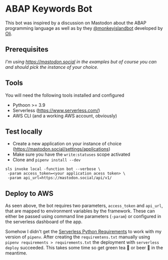 # ABAP Keywords Bot

This bot was inspired by a discussion on Mastodon about the ABAP programming language as well as by they
[@monkeyislandbot](https://social.tchncs.de/@monkeyislandbot) developed by [Oli](https://social.tchncs.de/@oli).

## Prerequisites

_I'm using https://mastodon.social in the examples but of course you can and should pick the instance of your choice._

## Tools

You will need the following tools installed and configured

- Pythoon >= 3.9
- Serverless (https://www.serverless.com/)
- AWS CLI (and a working AWS account, obviously)

## Test locally

- Create a new application on your instance of choice (https://mastodon.social/settings/applications)
- Make sure you have the `write:statuses` scope activated
- Clone and `pipenv install --dev`

```
sls invoke local -function bot --verbose \
 -param access_token=<your application acess token> \
 -param api_url=https://mastodon.social/api/v1/
```

## Deploy to AWS

As seen above, the bot requires two parameters, `access_token` and `api_url`, that are mapped to environment variables by the framework.
These can either be passed using command line parameters (`-param`) or configured in the serverless dashboard of the app.

Somehow I didn't get the [Serverless Python Requirements](https://www.serverless.com/plugins/serverless-python-requirements/)
to work with my version of `pipenv`. After creating the `requiremtens.txt` manually using `pipenv requirements > requirements.txt` the deployment with
`serverless deploy` succeeded. This takes some time so get
green tea 🍵 or beer 🍺 in the meantime.
